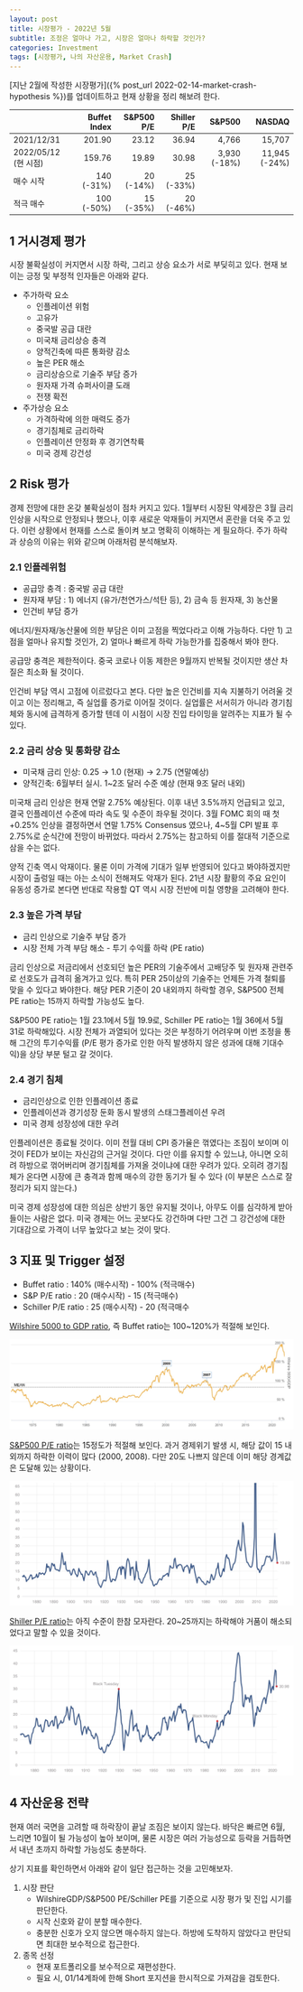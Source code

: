 ```yaml
---
layout: post
title: 시장평가 - 2022년 5월
subtitle: 조정은 얼마나 가고, 시장은 얼마나 하락할 것인가? 
categories: Investment
tags: [시장평가, 나의 자산운용, Market Crash]
---
```


[지난 2월에 작성한 시장평가]({% post_url 2022-02-14-market-crash-hypothesis %})를 업데이트하고 현재 상황을 정리 해보려 한다. 

|     | Buffet Index | S&P500 P/E | Shiller P/E | S&P500 | NASDAQ |
| --- | ---: | ---: | ---: | ---: | ---: |
| 2021/12/31 | 201.90 | 23.12 | 36.94 | 4,766 | 15,707 |
| 2022/05/12 (현 시점) | 159.76 | 19.89 | 30.98 | 3,930 (-18%) | 11,945 (-24%) |
| 매수 시작 | 140 (-31%)| 20 (-14%) | 25 (-33%)| | |
| 적극 매수 | 100 (-50%)| 15 (-35%) | 20 (-46%)| | |


## 1 거시경제 평가

시장 불확실성이 커지면서 시장 하락, 그리고 상승 요소가 서로 부딪히고 있다. 현재 보이는 긍정 및 부정적 인자들은 아래와 같다.

* 주가하락 요소
    * 인플레이션 위험
    * 고유가
    * 중국발 공급 대란
    * 미국채 금리상승 충격
    * 양적긴축에 따른 통화량 감소
    * 높은 PER 해소
    * 금리상승으로 기술주 부담 증가
    * 원자재 가격 슈퍼사이클 도래
    * 전쟁 확전
* 주가상승 요소
    * 가격하락에 의한 매력도 증가
    * 경기침체로 금리하락
    * 인플레이션 안정화 후 경기연착륙
    * 미국 경제 강건성

## 2 Risk 평가

경제 전망에 대한 온갖 불확실성이 점차 커지고 있다. 1월부터 시장된 약세장은 3월 금리 인상을 시작으로 안정되나 했으나, 이후 새로운 악재들이 커지면서 혼란을 더욱 주고 있다. 이런 상황에서 현재를 스스로 돌이켜 보고 명확히 이해하는 게 필요하다. 주가 하락과 상승의 이유는 위와 같으며 아래처럼 분석해보자.

### 2.1 인플레위험

* 공급망 충격 : 중국발 공급 대란
* 원자재 부담 : 1) 에너지 (유가/천연가스/석탄 등), 2) 금속 등 원자재, 3) 농산물
* 인건비 부담 증가

에너지/원자재/농산물에 의한 부담은 이미 고점을 찍었다라고 이해 가능하다. 다만 1) 고점을 얼마나 유지할 것인가, 2) 얼마나 빠르게 하락 가능한가를 집중해서 봐야 한다.

공급망 충격은 제한적이다. 중국 코로나 이동 제한은 9월까지 반복될 것이지만 생산 차질은 최소화 될 것이다.

인건비 부담 역시 고점에 이르렀다고 본다. 다만 높은 인건비를 지속 지불하기 어려울 것이고 이는 정리해고, 즉 실업률 증가로 이어질 것이다. 실업률은 서서히가 아니라 경기침체와 동시에 급격하게 증가할 텐데 이 시점이 시장 진입 타이밍을 알려주는 지표가 될 수 있다.

### 2.2 금리 상승 및 통화량 감소

* 미국채 금리 인상: 0.25 &rarr; 1.0 (현재) &rarr; 2.75 (연말예상)
* 양적긴축: 6월부터 실시. 1~2조 달러 수준 예상 (현재 9조 달러 내외)

미국채 금리 인상은 현재 연말 2.75% 예상된다. 이후 내년 3.5%까지 언급되고 있고, 결국 인플레이션 수준에 따라 속도 및 수준이 좌우될 것이다. 3월 FOMC 회의 때 첫 +0.25% 인상을 결정하면서 연말 1.75% Consensus 였으나, 4~5월 CPI 발표 후 2.75%로 순식간에 전망이 바뀌었다. 따라서 2.75%는 참고하되 이를 절대적 기준으로 삼을 수는 없다.

양적 긴축 역시 악재이다. 물론 이미 가격에 기대가 일부 반영되어 있다고 봐야하겠지만 시장이 출렁일 때는 아는 소식이 전해져도 악재가 된다. 21년 시장 활황의 주요 요인이 유동성 증가로 본다면 반대로 작용할 QT 역시 시장 전반에 미칠 영향을 고려해야 한다.

### 2.3  높은 가격 부담

* 금리 인상으로 기술주 부담 증가
* 시장 전체 가격 부담 해소 - 투기 수익률 하락 (PE ratio)

금리 인상으로 저금리에서 선호되던 높은 PER의 기술주에서 고배당주 및 원자재 관련주로 선호도가 급격히 옮겨가고 있다. 특히 PER 25이상의 기술주는 언제든 가격 철퇴를 맞을 수 있다고 봐야한다. 해당 PER 기준이 20 내외까지 하락할 경우, S&P500 전체 PE ratio는 15까지 하락할 가능성도 높다.

S&P500 PE ratio는 1월 23.1에서 5월 19.9로, Schiller PE ratio는 1월 36에서 5월 31로 하락해있다. 시장 전체가 과열되어 있다는 것은 부정하기 어려우며 이번 조정을 통해 그간의 투기수익률 (P/E 평가 증가로 인한 아직 발생하지 않은 성과에 대해 기대수익)을 상당 부분 털고 갈 것이다.

### 2.4 경기 침체

* 금리인상으로 인한 인플레이션 종료
* 인플레이션과 경기성장 둔화 동시 발생의 스태그플레이션 우려
* 미국 경제 성장성에 대한 우려

인플레이션은 종료될 것이다. 이미 전월 대비 CPI 증가율은 꺾였다는 조짐이 보이며 이것이 FED가 보이는 자신감의 근거일 것이다. 다만 이를 유지할 수 있느냐, 아니면 오히려 하방으로 꺾어버리며 경기침체를 가져올 것이냐에 대한 우려가 있다. 오히려 경기침체가 온다면 시장에 큰 충격과 함께 매수의 강한 동기가 될 수 있다 (이 부분은 스스로 잘 정리가 되지 않는다.)

미국 경제 성장성에 대한 의심은 상반기 동안 유지될 것이나, 아무도 이를 심각하게 받아들이는 사람은 없다. 미국 경제는 어느 곳보다도 강건하며 다만 그건 그 강건성에 대한 기대감으로 가격이 너무 높았다고 보는 것이 맞다. 


## 3 지표 및 Trigger 설정

* Buffet ratio : 140% (매수시작) - 100% (적극매수)
* S&P P/E ratio : 20 (매수시작) - 15 (적극매수)
* Schiller P/E ratio : 25 (매수시작) - 20 (적극매수


[Wilshire 5000 to GDP ratio](https://www.longtermtrends.net/market-cap-to-gdp-the-buffett-indicator/), 즉 Buffet ratio는 100~120%가 적절해 보인다.

![Wilshire GDP](/assets/images/post/2022-05-12-1.jpg)

[S&P500 P/E ratio](https://www.multpl.com/s-p-500-pe-ratio)는 15정도가 적절해 보인다. 과거 경제위기 발생 시, 해당 값이 15 내외까지 하락한 이력이 많다 (2000, 2008). 다만 20도 나쁘지 않은데 이미 해당 경계값은 도달해 있는 상황이다.

![S&P500 P/E](/assets/images/post/2022-05-12-2.jpg)

[Shiller P/E ratio](https://www.multpl.com/shiller-pe)는 아직 수준이 한참 모자란다. 20~25까지는 하락해야 거품이 해소되었다고 말할 수 있을 것이다.

![Shiller P/E](/assets/images/post/2022-05-12-3.jpg)


## 4 자산운용 전략

현재 여러 국면을 고려할 때 하락장이 끝날 조짐은 보이지 않는다. 바닥은 빠르면 6월, 느리면 10월이 될 가능성이 높아 보이며, 물론 시장은 여러 가능성으로 등락을 거듭하면서 내년 초까지 하락할 가능성도 충분하다.

상기 지표를 확인하면서 아래와 같이 일단 접근하는 것을 고민해보자.

1. 시장 판단
    * WilshireGDP/S&P500 PE/Schiller PE를 기준으로 시장 평가 및 진입 시기를 판단한다. 
    * 시작 신호와 같이 분할 매수한다. 
    * 충분한 신호가 오지 않으면 매수하지 않는다. 하방에 도착하지 않았다고 판단되면 최대한 보수적으로 접근한다.
2. 종목 선정
    * 현재 포트폴리오를 보수적으로 재편성한다. 
    * 필요 시, 01/14계좌에 한해 Short 포지션을 한시적으로 가져감을 검토한다.



